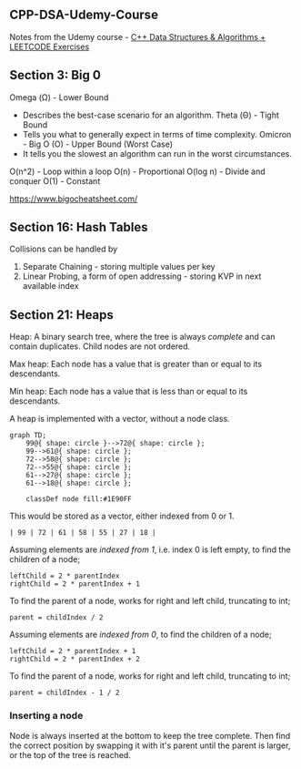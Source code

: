 ## CPP-DSA-Udemy-Course

Notes from the Udemy course - [C++ Data Structures & Algorithms + LEETCODE Exercises](https://www.udemy.com/course/data-structures-algorithms-cpp/learn/lecture)

## Section 3: Big 0

Omega (Ω) - Lower Bound
- Describes the best-case scenario for an algorithm.
Theta (Θ) - Tight Bound 
- Tells you what to generally expect in terms of time complexity. 
Omicron - Big O (O) - Upper Bound (Worst Case)
- It tells you the slowest an algorithm can run in the worst circumstances.

O(n^2) - Loop within a loop
O(n) - Proportional
O(log n) - Divide and conquer
O(1) - Constant

https://www.bigocheatsheet.com/

## Section 16: Hash Tables

Collisions can be handled by
1. Separate Chaining - storing multiple values per key
1. Linear Probing, a form of open addressing - storing KVP in next available index

## Section 21: Heaps

Heap: A binary search tree, where the tree is always _complete_ and can contain duplicates. Child nodes are not ordered.

Max heap: Each node has a value that is greater than or equal to its descendants.

Min heap: Each node has a value that is less than or equal to its descendants.

A heap is implemented with a vector, without a node class.

```mermaid
graph TD;
    99@{ shape: circle }-->72@{ shape: circle };
    99-->61@{ shape: circle };
    72-->58@{ shape: circle };
    72-->55@{ shape: circle };
    61-->27@{ shape: circle };
    61-->18@{ shape: circle };

    classDef node fill:#1E90FF
```

This would be stored as a vector, either indexed from 0 or 1.

`| 99 | 72 | 61 | 58 | 55 | 27 | 18 |`

Assuming elements are _indexed from 1_, i.e. index 0 is left empty, to find the children of a node;

```
leftChild = 2 * parentIndex
rightChild = 2 * parentIndex + 1
```

To find the parent of a node, works for right and left child, truncating to int;
```
parent = childIndex / 2
```

Assuming elements are _indexed from 0_, to find the children of a node;

```
leftChild = 2 * parentIndex + 1
rightChild = 2 * parentIndex + 2
```

To find the parent of a node, works for right and left child, truncating to int;
```
parent = childIndex - 1 / 2
```

### Inserting a node
Node is always inserted at the bottom to keep the tree complete. Then find the correct position by swapping it with it's parent until the parent is larger, or the top of the tree is reached.



